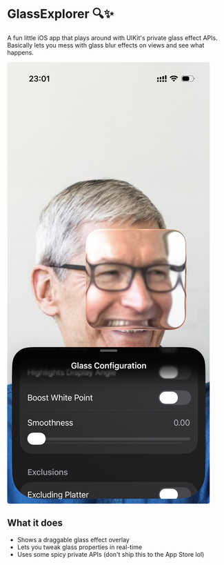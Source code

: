 # GlassExplorer 🔍✨

A fun little iOS app that plays around with UIKit's private glass effect APIs. Basically lets you mess with glass blur effects on views and see what happens.

![Screenshot](./Artworks/Screenshot.png)

## What it does
- Shows a draggable glass effect overlay
- Lets you tweak glass properties in real-time 
- Uses some spicy private APIs (don't ship this to the App Store lol)

